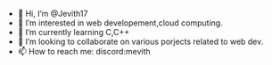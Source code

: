 - 👋 Hi, I’m @Jevith17
- 👀 I’m interested in web developement,cloud computing.
- 🌱 I’m currently learning C,C++
- 💞️ I’m looking to collaborate on various porjects related to web dev.
- 📫 How to reach me: discord:mevith

<!---
Jevith17/Jevith17 is a ✨ special ✨ repository because its `README.md` (this file) appears on your GitHub profile.
You can click the Preview link to take a look at your changes.
--->
